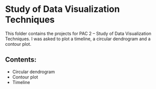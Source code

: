 # Study of Data Visualization Techniques
This folder contains the projects for PAC 2 – Study of Data Visualization Techniques. I was asked to plot a timeline, a circular dendrogram and a contour plot.
## Contents:
* Circular dendrogram
* Contour plot
* Timeline
